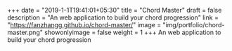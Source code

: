 +++
date = "2019-1-1T19:41:01+05:30"
title = "Chord Master"
draft = false
description = "An web application to build your chord progression"
link = "https://fanzhangg.github.io/chord-master/"
image = "img/portfolio/chord-master.png"
showonlyimage = false
weight = 1
+++
An web application to build your chord progression
<!--more-->
